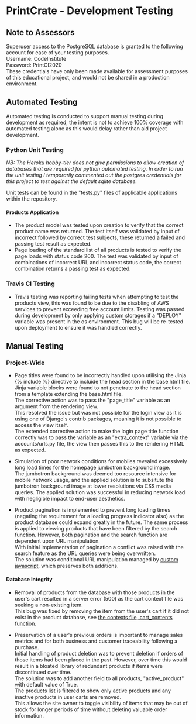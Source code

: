 # PrintCrate - Development Testing

## Note to Assessors

Superuser access to the PostgreSQL database is granted to the following account for ease of your testing purposes.  
Username: CodeInstitute  
Password: PrintCI2020  
These credentials have only been made available for assessment purposes of this educational project, and would not be shared in a production environment.

## Automated Testing

Automated testing is conducted to support manual testing during development as required, the intent is not to achieve 100% coverage with automated testing alone as this would delay rather than aid project development.

### Python Unit Testing

_NB: The Heroku hobby-tier does not give permissions to allow creation of databases that are required for python automated testing. In order to run the unit testing I temporarily commented out the postgres credentials for this project to test against the default sqlite database._

Unit tests can be found in the "tests.py" files of applicable applications within the repository.

#### Products Application

- The product model was tested upon creation to verify that the correct product name was returned. The test itself was validated by input of incorrect followed by correct test subjects, these returned a failed and passing test result as expected.
- Page loading of the standard list of all products is tested to verify the page loads with status code 200. The test was validated by input of combinations of incorrect URL and incorrect status code, the correct combination returns a passing test as expected.

### Travis CI Testing

- Travis testing was reporting failing tests when attempting to test the products view, this was found to be due to the disabling of AWS services to prevent exceeding free account limits. Testing was passed during development by only applying custom storages if a "DEPLOY" variable was present in the os environment. This bug will be re-tested upon deployment to ensure it was handled correctly.

## Manual Testing

### Project-Wide

- Page titles were found to be incorrectly handled upon utilising the Jinja {% include %} directive to incluide the head section in the base.html file.  
  Jinja variable blocks were found to not penetrate to the head section from a template extending the base.html file.  
  The corrective action was to pass the "page_title" variable as an argument from the rendering view.  
  This resolved the issue but was not possible for the login view as it is using one of Django's contrib packages, meaning it is not possible to access the view itself.  
  The extended corrective action to make the login page title function correctly was to pass the variable as an "extra_context" variable via the accounts/urls.py file, the view then passes this to the rendering HTML as expected.

- Simulation of poor network conditions for mobiles revealed excessively long load times for the homepage jumbotron background image.  
  The jumbotron background was deemed too resource intensive for mobile network usage, and the applied solution is to subsitute the jumbotron background image at lower resolutions via CSS media queries. The applied solution was successful in reducing network load with negligible impact to end-user aesthetics.

- Product pagination is implemented to prevent long loading times (negating the requirement for a loading progress indicator also) as the product database could expand greatly in the future.
  The same process is applied to viewing products that have been filtered by the search function. However, both pagination and the search function are dependent upon URL manipulation.  
   With initial implementation of pagination a conflict was raised with the search feature as the URL queries were being overwritten.  
   The solution was conditional URL manipulation managed by [custom javascript](static/js/custom.js), which preserves both additions.

#### Database Integrity

- Removal of products from the database with those products in the user's cart resulted in a server error (500) as the cart context file was seeking a non-existing item.  
  This bug was fixed by removing the item from the user's cart if it did not exist in the product database, see [the contexts file, cart_contents function](cart\contexts.py).

- Preservation of a user's previous orders is important to manage sales metrics and for both business and customer traceability following a purchase.  
  Initial handling of product deletion was to prevent deletion if orders of those items had been placed in the past. However, over time this would result in a bloated library of redundant products if items were discontinued over time.  
  The solution was to add another field to all products, "active_product" with default value of True.  
  The products list is filtered to show only active products and any inactive products in user carts are removed.  
  This allows the site owner to toggle visibility of items that may be out of stock for longer periods of time without deleting valuable order information.
